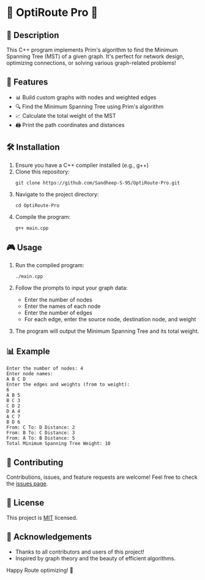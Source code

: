 # 🌳 OptiRoute Pro 🧮

## 📝 Description

This C++ program implements Prim's algorithm to find the Minimum Spanning Tree (MST) of a given graph. It's perfect for network design, optimizing connections, or solving various graph-related problems!

## 🚀 Features

- 📊 Build custom graphs with nodes and weighted edges
- 🔍 Find the Minimum Spanning Tree using Prim's algorithm
- 📈 Calculate the total weight of the MST
- 🖨️ Print the path coordinates and distances

## 🛠️ Installation

1. Ensure you have a C++ compiler installed (e.g., g++)
2. Clone this repository:
   ```
   git clone https://github.com/Sandheep-S-95/OptiRoute-Pro.git
   ```
3. Navigate to the project directory:
   ```
   cd OptiRoute-Pro
   ```
4. Compile the program:
   ```
   g++ main.cpp
   ```

## 🎮 Usage

1. Run the compiled program:
   ```
   ./main.cpp
   ```
2. Follow the prompts to input your graph data:
   - Enter the number of nodes
   - Enter the names of each node
   - Enter the number of edges
   - For each edge, enter the source node, destination node, and weight

3. The program will output the Minimum Spanning Tree and its total weight.

## 📊 Example

```
Enter the number of nodes: 4
Enter node names:
A B C D
Enter the edges and weights (from to weight):
6
A B 5
B C 3
C D 2
D A 4
A C 7
B D 6
From: C To: D Distance: 2
From: B To: C Distance: 3
From: A To: B Distance: 5
Total Minimum Spanning Tree Weight: 10
```

## 🤝 Contributing

Contributions, issues, and feature requests are welcome! Feel free to check the [issues page](https://github.com/yourusername/mst-calculator/issues).

## 📜 License

This project is [MIT](https://choosealicense.com/licenses/mit/) licensed.

## 👏 Acknowledgements

- Thanks to all contributors and users of this project!
- Inspired by graph theory and the beauty of efficient algorithms.

Happy Route optimizing! 🌟
